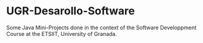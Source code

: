 # UGR-Desarollo-Software
Some Java Mini-Projects done in the context of the Software Developpment Course at the ETSIIT, University of Granada.
